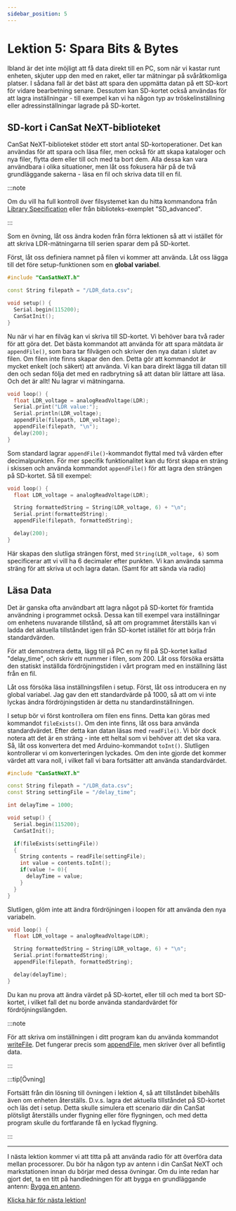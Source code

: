 ```yaml
---
sidebar_position: 5
---
```


# Lektion 5: Spara Bits & Bytes

Ibland är det inte möjligt att få data direkt till en PC, som när vi kastar runt enheten, skjuter upp den med en raket, eller tar mätningar på svåråtkomliga platser. I sådana fall är det bäst att spara den uppmätta datan på ett SD-kort för vidare bearbetning senare. Dessutom kan SD-kortet också användas för att lagra inställningar - till exempel kan vi ha någon typ av tröskelinställning eller adressinställningar lagrade på SD-kortet.

## SD-kort i CanSat NeXT-biblioteket

CanSat NeXT-biblioteket stöder ett stort antal SD-kortoperationer. Det kan användas för att spara och läsa filer, men också för att skapa kataloger och nya filer, flytta dem eller till och med ta bort dem. Alla dessa kan vara användbara i olika situationer, men låt oss fokusera här på de två grundläggande sakerna - läsa en fil och skriva data till en fil.

:::note

Om du vill ha full kontroll över filsystemet kan du hitta kommandona från [Library Specification](./../CanSat-software/library_specification.md#sdcardpresent) eller från biblioteks-exemplet "SD_advanced".

:::

Som en övning, låt oss ändra koden från förra lektionen så att vi istället för att skriva LDR-mätningarna till serien sparar dem på SD-kortet.

Först, låt oss definiera namnet på filen vi kommer att använda. Låt oss lägga till det före setup-funktionen som en **global variabel**.

```Cpp title="Modified Setup"
#include "CanSatNeXT.h"

const String filepath = "/LDR_data.csv";

void setup() {
  Serial.begin(115200);
  CanSatInit();
}
```

Nu när vi har en filväg kan vi skriva till SD-kortet. Vi behöver bara två rader för att göra det. Det bästa kommandot att använda för att spara mätdata är `appendFile()`, som bara tar filvägen och skriver den nya datan i slutet av filen. Om filen inte finns skapar den den. Detta gör att kommandot är mycket enkelt (och säkert) att använda. Vi kan bara direkt lägga till datan till den och sedan följa det med en radbrytning så att datan blir lättare att läsa. Och det är allt! Nu lagrar vi mätningarna.

```Cpp title="Saving LDR data to the SD card"
void loop() {
  float LDR_voltage = analogReadVoltage(LDR);
  Serial.print("LDR value:");
  Serial.println(LDR_voltage);
  appendFile(filepath, LDR_voltage);
  appendFile(filepath, "\n");
  delay(200);
}
```

Som standard lagrar `appendFile()`-kommandot flyttal med två värden efter decimalpunkten. För mer specifik funktionalitet kan du först skapa en sträng i skissen och använda kommandot `appendFile()` för att lagra den strängen på SD-kortet. Så till exempel:

```Cpp title="Saving LDR data to the SD card"
void loop() {
  float LDR_voltage = analogReadVoltage(LDR);

  String formattedString = String(LDR_voltage, 6) + "\n";
  Serial.print(formattedString);
  appendFile(filepath, formattedString);

  delay(200);
}
```

Här skapas den slutliga strängen först, med `String(LDR_voltage, 6)` som specificerar att vi vill ha 6 decimaler efter punkten. Vi kan använda samma sträng för att skriva ut och lagra datan. (Samt för att sända via radio)

## Läsa Data

Det är ganska ofta användbart att lagra något på SD-kortet för framtida användning i programmet också. Dessa kan till exempel vara inställningar om enhetens nuvarande tillstånd, så att om programmet återställs kan vi ladda det aktuella tillståndet igen från SD-kortet istället för att börja från standardvärden.

För att demonstrera detta, lägg till på PC en ny fil på SD-kortet kallad "delay_time", och skriv ett nummer i filen, som 200. Låt oss försöka ersätta den statiskt inställda fördröjningstiden i vårt program med en inställning läst från en fil.

Låt oss försöka läsa inställningsfilen i setup. Först, låt oss introducera en ny global variabel. Jag gav den ett standardvärde på 1000, så att om vi inte lyckas ändra fördröjningstiden är detta nu standardinställningen.

I setup bör vi först kontrollera om filen ens finns. Detta kan göras med kommandot `fileExists()`. Om den inte finns, låt oss bara använda standardvärdet. Efter detta kan datan läsas med `readFile()`. Vi bör dock notera att det är en sträng - inte ett heltal som vi behöver att det ska vara. Så, låt oss konvertera det med Arduino-kommandot `toInt()`. Slutligen kontrollerar vi om konverteringen lyckades. Om den inte gjorde det kommer värdet att vara noll, i vilket fall vi bara fortsätter att använda standardvärdet.

```Cpp title="Reading a setting in the setup"
#include "CanSatNeXT.h"

const String filepath = "/LDR_data.csv";
const String settingFile = "/delay_time";

int delayTime = 1000;

void setup() {
  Serial.begin(115200);
  CanSatInit();

  if(fileExists(settingFile))
  {
    String contents = readFile(settingFile);
    int value = contents.toInt();
    if(value != 0){
      delayTime = value;
    }
  }
}
```

Slutligen, glöm inte att ändra fördröjningen i loopen för att använda den nya variabeln.

```Cpp title="Dynamically set delay value"
void loop() {
  float LDR_voltage = analogReadVoltage(LDR);

  String formattedString = String(LDR_voltage, 6) + "\n";
  Serial.print(formattedString);
  appendFile(filepath, formattedString);

  delay(delayTime);
}
```

Du kan nu prova att ändra värdet på SD-kortet, eller till och med ta bort SD-kortet, i vilket fall det nu borde använda standardvärdet för fördröjningslängden.

:::note

För att skriva om inställningen i ditt program kan du använda kommandot [writeFile](./../CanSat-software/library_specification.md#writefile). Det fungerar precis som [appendFile](./../CanSat-software/library_specification.md#appendfile), men skriver över all befintlig data.

:::

:::tip[Övning]

Fortsätt från din lösning till övningen i lektion 4, så att tillståndet bibehålls även om enheten återställs. D.v.s. lagra det aktuella tillståndet på SD-kortet och läs det i setup. Detta skulle simulera ett scenario där din CanSat plötsligt återställs under flygning eller före flygningen, och med detta program skulle du fortfarande få en lyckad flygning.

:::

---

I nästa lektion kommer vi att titta på att använda radio för att överföra data mellan processorer. Du bör ha någon typ av antenn i din CanSat NeXT och markstationen innan du börjar med dessa övningar. Om du inte redan har gjort det, ta en titt på handledningen för att bygga en grundläggande antenn: [Bygga en antenn](./../CanSat-hardware/communication#building-a-quarter-wave-monopole-antenna).

[Klicka här för nästa lektion!](./lesson6)